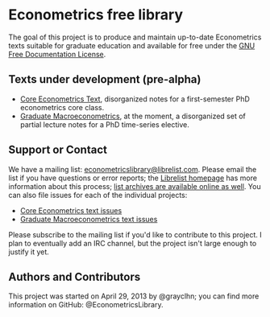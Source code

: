 Econometrics free library
=========================


The goal of this project is to produce and maintain up-to-date Econometrics texts suitable for graduate education and available for free under the [GNU Free Documentation License](http://www.gnu.org/copyleft/fdl.html).

Texts under development (pre-alpha)
-----------------------------------

* [Core Econometrics Text](https://github.com/EconometricsLibrary/CoreEconometricsText), disorganized notes for a first-semester PhD econometrics core class.
* [Graduate Macroeconometrics](https://github.com/EconometricsLibrary/MacroeconometricsText), at the moment, a disorganized set of partial lecture notes for a PhD time-series elective.

Support or Contact
------------------

We have a mailing list: <econometricslibrary@librelist.com>.  Please email the list if you have questions or error reports; the [Librelist homepage](http://librelist.com/) has more information about this process; [list archives are available online as well](http://librelist.com/browser/econometricslibrary/).  You can also file issues for each of the individual projects:
* [Core Econometrics text issues](https://github.com/EconometricsLibrary/CoreEconometricsText/issues)
* [Graduate Macroeconometrics text issues](https://github.com/EconometricsLibrary/MacroeconometricsText/issues)

Please subscribe to the mailing list if you'd like to contribute to this project.  I plan to eventually add an IRC channel, but the project isn't large enough to justify it yet.

Authors and Contributors
------------------------

This project was started on April 29, 2013 by @grayclhn; you can find more information on GitHub: @EconometricsLibrary.
